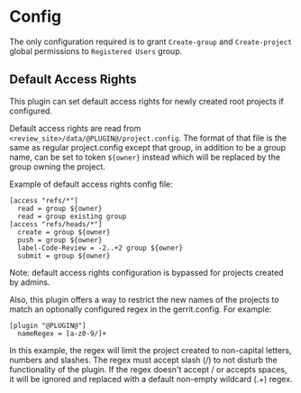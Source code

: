 # Config

The only configuration required is to grant `Create-group` and `Create-project`
global permissions to `Registered Users` group.

## Default Access Rights

This plugin can set default access rights for newly created root projects if configured.

Default access rights are read from `<review_site>/data/@PLUGIN@/project.config`.
The format of that file is the same as regular project.config except that group, in addition to
be a group name, can be set to token `${owner}` instead which will be replaced by the group owning
the project.

Example of default access rights config file:

```
[access "refs/*"]
  read = group ${owner}
  read = group existing group
[access "refs/heads/*"]
  create = group ${owner}
  push = group ${owner}
  label-Code-Review = -2..+2 group ${owner}
  submit = group ${owner}
```

Note: default access rights configuration is bypassed for projects created by admins.

Also, this plugin offers a way to restrict the new names of the projects to match an optionally
configured regex in the gerrit.config. For example:

```
[plugin "@PLUGIN@"]
  nameRegex = [a-z0-9/]+

```

In this example, the regex will limit the project created to non-capital letters, numbers
and slashes. The regex must accept slash (/) to not disturb the functionality of the plugin.
If the regex doesn't accept / or accepts spaces, it will be ignored and replaced with a default
non-empty wildcard (.+) regex.
